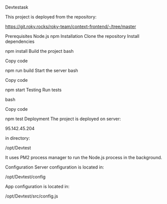 Devtestask

This project is deployed from the repository:

https://git.roky.rocks/roky-team/context-frontend/-/tree/master

Prerequisites
Node.js
npm
Installation
Clone the repository
Install dependencies

npm install
Build the project
bash

Copy code

npm run build
Start the server
bash

Copy code

npm start
Testing
Run tests

bash

Copy code

npm test
Deployment
The project is deployed on server:

95.142.45.204

in directory:

/opt/Devtest

It uses PM2 process manager to run the Node.js process in the background.

Configuration
Server configuration is located in:

/opt/Devtest/config

App configuration is located in:

/opt/Devtest/src/config.js